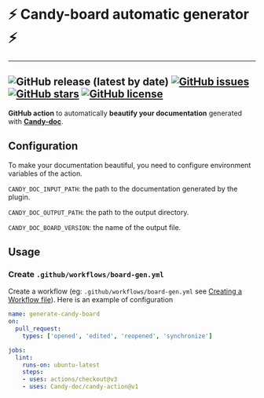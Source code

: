 # ⚡️ Candy-board automatic generator ⚡️
---
![GitHub release (latest by date)](https://img.shields.io/github/v/release/Candy-doc/candy-action?label=Latest%20release)
[![GitHub issues](https://img.shields.io/github/issues/Candy-Doc/candy-action?style=flat-square)](https://github.com/Candy-Doc/candy-action/issues)
[![GitHub stars](https://img.shields.io/github/stars/Candy-Doc/candy-action?style=flat-square)](https://github.com/Candy-Doc/candy-action/stargazers)
[![GitHub license](https://img.shields.io/github/license/Candy-Doc/candy-action?style=flat-square)](https://github.com/JulienKode/pull-request-name-linter-action/blob/master/LICENSE)
---

**GitHub action** to automatically **beautify your documentation**  generated with [**Candy-doc**](https://github.com/Candy-Doc/candy-doc-maven-plugin).

## Configuration

To make your documentation beautiful, you need to configure environment variables of the action.

`CANDY_DOC_INPUT_PATH`: the path to the documentation generated by the plugin.

`CANDY_DOC_OUTPUT_PATH`: the path to the output directory.

`CANDY_DOC_BOARD_VERSION`: the name of the output file.

## Usage

### Create `.github/workflows/board-gen.yml`

Create a workflow (eg: `.github/workflows/board-gen.yml` see [Creating a Workflow file](https://help.github.com/en/articles/configuring-a-workflow#creating-a-workflow-file)).
Here is an example of configuration

```yaml
name: generate-candy-board
on:
  pull_request:
    types: ['opened', 'edited', 'reopened', 'synchronize']

jobs:
  lint:
    runs-on: ubuntu-latest
    steps:
    - uses: actions/checkout@v3
    - uses: Candy-doc/candy-action@v1
```

